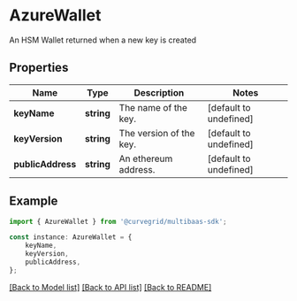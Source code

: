 # AzureWallet

An HSM Wallet returned when a new key is created

## Properties

Name | Type | Description | Notes
------------ | ------------- | ------------- | -------------
**keyName** | **string** | The name of the key. | [default to undefined]
**keyVersion** | **string** | The version of the key. | [default to undefined]
**publicAddress** | **string** | An ethereum address. | [default to undefined]

## Example

```typescript
import { AzureWallet } from '@curvegrid/multibaas-sdk';

const instance: AzureWallet = {
    keyName,
    keyVersion,
    publicAddress,
};
```

[[Back to Model list]](../README.md#documentation-for-models) [[Back to API list]](../README.md#documentation-for-api-endpoints) [[Back to README]](../README.md)
